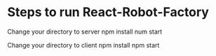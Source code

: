 # Steps to run React-Robot-Factory
Change your directory to server
npm install
num start

Change your directory to client
npm install
npm start
